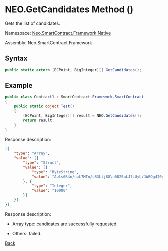 # NEO.GetCandidates Method ()

Gets the list of candidates.

Namespace: [Neo.SmartContract.Framework.Native](../../native.md)

Assembly: Neo.SmartContract.Framework

## Syntax

```c#
public static extern (ECPoint, BigInteger)[] GetCandidates();
```

## Example

```c#
public class Contract1 : SmartContract.Framework.SmartContract
{
    public static object Test()
    {
        (ECPoint, BigInteger)[] result = NEO.GetCandidates();
        return result;
    }
}
```

Response description:

```json
[{
	"type": "Array",
	"value": [{
		"type": "Struct",
		"value": [{
			"type": "ByteString",
			"value": "Apls6R4n/uoL7MTn/cB3Llj8G\u002BuLJ7LUyL/JWBQg4I0y"
		}, {
			"type": "Integer",
			"value": "10000"
		}]
	}]
}]
```

Response description:

- Array type: candidates are successfully requested.

- Others: failed.

[Back](../Neo.md)

